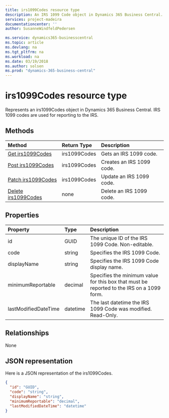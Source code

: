```yaml
---
title: irs1099Codes resource type 
description: An IRS 1099 Code object in Dynamics 365 Business Central.
services: project-madeira
documentationcenter: ''
author: SusanneWindfeldPedersen

ms.service: dynamics365-businesscentral
ms.topic: article
ms.devlang: na
ms.tgt_pltfrm: na
ms.workload: na
ms.date: 03/19/2018
ms.author: solsen
ms.prod: "dynamics-365-business-central"
---
```


# irs1099Codes resource type
Represents an irs1099Codes object in Dynamics 365 Business Central. IRS 1099 codes are used for reporting to the IRS.

## Methods

| Method                                                 | Return Type|Description            |
|:-------------------------------------------------------|:-----------|:----------------------|
|[Get irs1099Codes](../api/dynamics_irs1099_get.md)      |irs1099Codes|Gets an IRS 1099 code. |
|[Post irs1099Codes](../api/dynamics_create_irs1099.md)  |irs1099Codes|Creates an IRS 1099 code.|
|[Patch irs1099Codes](../api/dynamics_irs1099_update.md) |irs1099Codes|Update an IRS 1099 code.|
|[Delete irs1099Codes](../api/dynamics_irs1099_delete.md)|none        |Delete an IRS 1099 code.|

## Properties
| Property	         | Type 	|Description                                      |
|:-------------------|:-------|:------------------------------------------------|
|id                  |GUID    |The unique ID of the IRS 1099 Code. Non-editable.|
|code                |string  |Specifies the IRS 1099 Code.                     |
|displayName         |string  |Specifies the IRS 1099 Code display name.        |
|minimumReportable   |decimal |Specifies the minimum value for this box that must be reported to the IRS on a 1099 form.|
|lastModifiedDateTime|datetime|The last datetime the IRS 1099 Code was modified. Read-Only.|  


## Relationships
None

## JSON representation

Here is a JSON representation of the irs1099Codes.


```json
{
  "id": "GUID",
  "code": "string",
  "displayName": "string",
  "minimumReportable": "decimal",
  "lastModifiedDateTime": "datetime"
}

```

